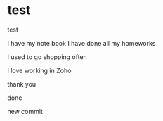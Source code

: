 # test
test

I have my note book
I have done all my homeworks

I used to go shopping often

I love working in Zoho

thank you

done

new commit
